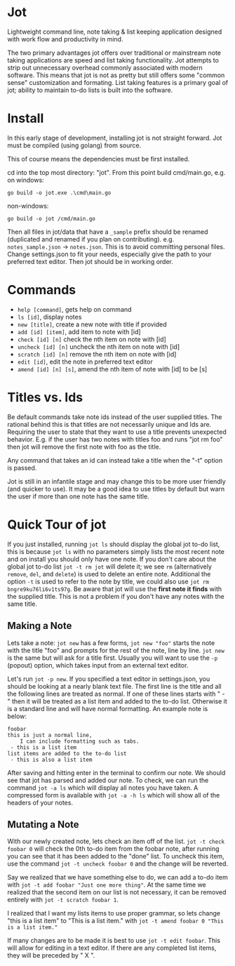 # Jot
Lightweight command line, note taking &amp; list keeping application designed with work flow and productivity in mind.

The two primary advantages jot offers over traditional or mainstream note taking applications are speed and list taking functionality. Jot attempts to strip out unnecessary overhead commonly associated with modern software. This means that jot is not as pretty but still offers some "common sense" customization and formating. List taking features is a primary goal of jot; ability to maintain to-do lists is built into the software.

# Install
In this early stage of development, installing jot is not straight forward.
Jot must be compiled (using golang) from source. 

This of course means the dependencies must be first installed.

cd into the top most directory: "jot". From this point build cmd/main.go, e.g. on windows:

`go build -o jot.exe .\cmd\main.go`

non-windows:

`go build -o jot /cmd/main.go`

Then all files in jot/data that have a `_sample` prefix should be renamed (duplicated and renamed if you plan on contributing). e.g. `notes_sample.json` -> `notes.json`. This is to avoid committing personal files.
Change settings.json to fit your needs, especially give the path to your preferred text editor.
Then jot should be in working order.

# Commands
- `help [command]`, gets help on command
- `ls [id]`, display notes
- `new [title]`, create a new note with title if provided
- `add [id] [item]`, add item to note with [id]
- `check [id] [n]` check the nth item on note with [id]
- `uncheck [id] [n]` uncheck the nth item on note with [id]
- `scratch [id] [n]` remove the nth item on note with [id]
- `edit [id]`, edit the note in preferred text editor
- `amend [id] [n] [s]`, amend the nth item of note with [id] to be [s]

# Titles vs. Ids
Be default commands take note ids instead of the user supplied titles. The rational behind this is that titles are not necessarily unique and Ids are. Requiring the user to state that they want to use a title prevents unexpected behavior. E.g. if the user has two notes with titles foo and runs "jot rm foo" then jot will remove the first note with foo as the title.

Any command that takes an id can instead take a title when the "-t" option is passed.

Jot is still in an infantile stage and may change this to be more user friendly (and quicker to use). It may be a good idea to use titles by default but warn the user if more than one note has the same title.

# Quick Tour of jot
If you just installed, running `jot ls` should display the global jot to-do list, this is because `jot ls` with no parameters simply lists the most recent note and on install you should only have one note. If you don't care about the global jot to-do list `jot -t rm jot` will delete it; we see `rm` (alternatively `remove`, `del`, and `delete`) is used to delete an entire note. Additional the option `-t` is used to refer to the note by title, we could also use `jot rm bngre9ku76li6v1ts97g`. Be aware that jot will use the **first note it finds** with the supplied title. This is not a problem if you don't have any notes with the same title.

## Making a Note
Lets take a note: `jot new` has a few forms, `jot new "foo"` starts the note with the title "foo" and prompts for the rest of the note, line by line. `jot new` is the same but will ask for a title first. Usually you will want to use the `-p` (popout) option, which takes input from an external text editor. 

Let's run `jot -p new`. If you specified a text editor in settings.json, you should be looking at a nearly blank text file. The first line is the title and all the following lines are treated as normal. If one of these lines starts with " - " then it will be treated as a list item and added to the to-do list. Otherwise it is a standard line and will have normal formatting. An example note is below:

```
foobar
this is just a normal line,
	I can include formatting such as tabs.
 - this is a list item
list items are added to the to-do list
 - this is also a list item
```

After saving and hitting enter in the terminal to confirm our note. We should see that jot has parsed and added our note. To check, we can run the command `jot -a ls` which will display all notes you have taken. A compressed form is available with `jot -a -h ls` which will show all of the headers of your notes.

## Mutating a Note
With our newly created note, lets check an item off of the list. `jot -t check foobar 0` will check the 0th to-do item from the foobar note, after running you can see that it has been added to the "done" list. To uncheck this item, use the command `jot -t uncheck foobar 0` and the change will be reverted. 

Say we realized that we have something else to do, we can add a to-do item with `jot -t add foobar "Just one more thing"`. At the same time we realized that the second item on our list is not necessary, it can be removed entirely with `jot -t scratch foobar 1`.

I realized that I want my lists items to use proper grammar, so lets change "this is a list item" to "This is a list item." with `jot -t amend foobar 0 "This is a list item."`

If many changes are to be made it is best to use `jot -t edit foobar`. This will allow for editing in a text editor. If there are any completed list items, they will be preceded by " X ".
